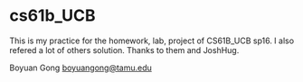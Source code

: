 # cs61b_UCB
This is my practice for the homework, lab, project of CS61B_UCB sp16.
I also refered a lot of others solution.
Thanks to them and JoshHug.

Boyuan Gong
boyuangong@tamu.edu
